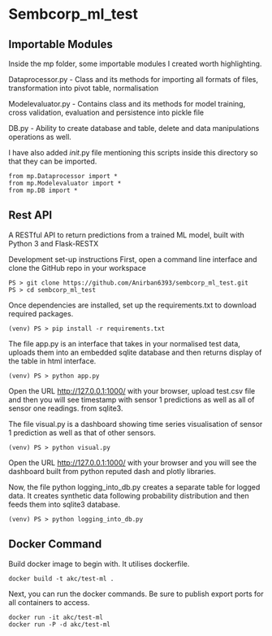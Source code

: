 # Sembcorp_ml_test
## Importable Modules

Inside the mp folder, some importable modules I created worth highlighting.

Dataprocessor.py - Class and its methods for importing all formats of files, transformation into pivot table, normalisation

Modelevaluator.py - Contains class and its methods for model training, cross validation, evaluation and persistence into pickle file

DB.py - Ability to create database and table, delete and data manipulations operations as well.

I have also added _init_.py file mentioning this scripts inside this directory so that they can be imported.
```
from mp.Dataprocessor import *
from mp.Modelevaluator import *
from mp.DB import *
```

## Rest API
A RESTful API to return predictions from a trained ML model, built with Python 3 and Flask-RESTX

Development set-up instructions
First, open a command line interface and clone the GitHub repo in your workspace

```
PS > git clone https://github.com/Anirban6393/sembcorp_ml_test.git
PS > cd sembcorp_ml_test
```

Once dependencies are installed, set up the requirements.txt to download required packages.
```
(venv) PS > pip install -r requirements.txt
```

The file app.py is an interface that takes in your normalised test data, uploads them into an embedded sqlite database and then returns display of the table in html interface.
```
(venv) PS > python app.py
```
Open the URL http://127.0.0.1:1000/ with your browser, upload test.csv file and then you will see timestamp with sensor 1 predictions as well as all of sensor one readings. from sqlite3.

The file visual.py is a dashboard showing time series visualisation of sensor 1 prediction as well as that of other sensors.
```
(venv) PS > python visual.py
```
Open the URL http://127.0.0.1:1000/ with your browser and you will see the dashboard built from python reputed dash and plotly libraries.


Now, the file python logging_into_db.py creates a separate table for logged data. It creates synthetic data following probability distribution and then feeds them into sqlite3
database.
```
(venv) PS > python logging_into_db.py
```

## Docker Command

Build docker image to begin with. It utilises dockerfile.
```
docker build -t akc/test-ml .

```
Next, you can run the docker commands. Be sure to publish export ports for all containers to access.
``` 
docker run -it akc/test-ml
docker run -P -d akc/test-ml
```

